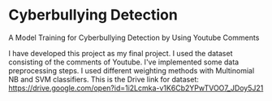 # Cyberbullying Detection
A Model Training for Cyberbullying Detection by Using Youtube Comments

I have developed this project as my final project. I used the dataset consisting of the comments of Youtube. I've implemented some data preprocessing steps. I used different weighting methods with Multinomial NB and SVM classifiers. 
This is the Drive link for dataset: https://drive.google.com/open?id=1i2Lcmka-v1K6Cb2YPwTVOO7_JDoy5J21
